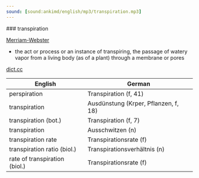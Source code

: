 ```yaml
---
sound: [sound:ankimd/english/mp3/transpiration.mp3]
---
```


\### transpiration

[Merriam-Webster](https://www.merriam-webster.com/dictionary/transpiration)

- the act or process or an instance of transpiring, the passage of watery vapor from a living body (as of a plant) through a membrane or pores

[dict.cc](https://www.dict.cc/transpiration)

| English        | German       |
| -------------- | ------------ |
| perspiration | Transpiration (f, 41) |
| transpiration | Ausdünstung (Krper, Pflanzen, f, 18) |
| transpiration (bot.) | Transpiration (f, 7) |
| transpiration | Ausschwitzen (n) |
| transpiration rate | Transpirationsrate (f) |
| transpiration ratio (biol.) | Transpirationsverhältnis (n) |
| rate of transpiration (biol.) | Transpirationsrate (f) |
